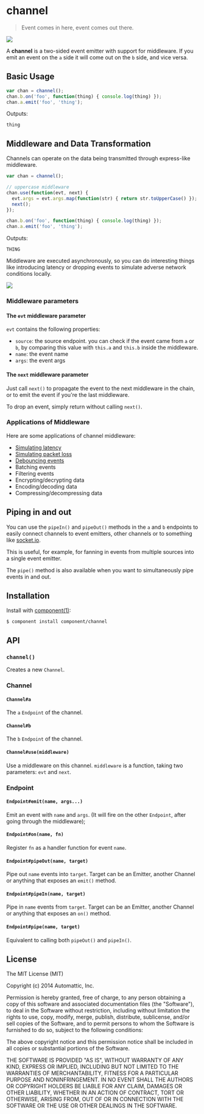 # channel

> Event comes in here, event comes out there.

![](https://i.cloudup.com/fXcoOto61r.png)

A **channel** is a two-sided event emitter with support for middleware. If you emit an event on the `a` side it will come out on the `b` side, and vice versa.

## Basic Usage

```javascript
var chan = channel();
chan.b.on('foo', function(thing) { console.log(thing) });
chan.a.emit('foo', 'thing');
```

Outputs:

```
thing
```

## Middleware and Data Transformation

Channels can operate on the data being transmitted through express-like middleware. 

```javascript
var chan = channel();

// uppercase middleware
chan.use(function(evt, next) {
  evt.args = evt.args.map(function(str) { return str.toUpperCase() });
  next();
});

chan.b.on('foo', function(thing) { console.log(thing) });
chan.a.emit('foo', 'thing');
```

Outputs:

```
THING
```

Middleware are executed asynchronously, so you can do interesting things like introducing latency or dropping events to simulate
adverse network conditions locally.

![](https://i.cloudup.com/RT8a5tfItX.png)

### Middleware parameters

#### The `evt` middleware parameter

`evt` contains the following properties:

* `source`: the source endpoint. you can check if the event came from `a` or `b`, by comparing this value with `this.a` and `this.b` inside the middleware.
* `name`: the event name
* `args`: the event args

#### The `next` middleware parameter

Just call `next()` to propagate the event to the next middleware in the chain, or to emit the event if you're the last middleware.

To drop an event, simply return without calling `next()`.

### Applications of Middleware

Here are some applications of channel middleware:

* [Simulating latency](https://github.com/component/channel-latency)
* [Simulating packet loss](https://github.com/component/channel-drop)
* [Debouncing events](https://github.com/component/channel-debounce)
* Batching events
* Filtering events
* Encrypting/decrypting data
* Encoding/decoding data
* Compressing/decompressing data

## Piping in and out

You can use the `pipeIn()` and `pipeOut()` methods in the `a` and `b` endpoints to easily connect channels to event emitters, other channels or to something like [socket.io](https://socket.io).

This is useful, for example, for fanning in events from multiple sources into a single event emitter.

The `pipe()` method is also available when you want to simultaneously pipe events in and out.

## Installation

  Install with [component(1)](http://component.io):

    $ component install component/channel

## API

### `channel()`

Creates a new `Channel`.

### Channel

#### `Channel#a`

The `a` `Endpoint` of the channel.

#### `Channel#b`

The `b` `Endpoint` of the channel.

#### `Channel#use(middleware)`

Use a middleware on this channel. `middleware` is a function, taking two parameters: `evt` and `next`.

### Endpoint

#### `Endpoint#emit(name, args...)`

Emit an event with `name` and `args`. (It will fire on the other `Endpoint`, after going through the middleware);

#### `Endpoint#on(name, fn)`

Register `fn` as a handler function for event `name`.

#### `Endpoint#pipeOut(name, target)`

Pipe out `name` events into `target`. Target can be an Emitter, another Channel or anything that exposes an `emit()` method.

#### `Endpoint#pipeIn(name, target)`

Pipe in `name` events from `target`. Target can be an Emitter, another Channel or anything that exposes an `on()` method.

#### `Endpoint#pipe(name, target)`

Equivalent to calling both `pipeOut()` and `pipeIn()`.

## License

  The MIT License (MIT)

  Copyright (c) 2014 Automattic, Inc.

  Permission is hereby granted, free of charge, to any person obtaining a copy
  of this software and associated documentation files (the "Software"), to deal
  in the Software without restriction, including without limitation the rights
  to use, copy, modify, merge, publish, distribute, sublicense, and/or sell
  copies of the Software, and to permit persons to whom the Software is
  furnished to do so, subject to the following conditions:

  The above copyright notice and this permission notice shall be included in
  all copies or substantial portions of the Software.

  THE SOFTWARE IS PROVIDED "AS IS", WITHOUT WARRANTY OF ANY KIND, EXPRESS OR
  IMPLIED, INCLUDING BUT NOT LIMITED TO THE WARRANTIES OF MERCHANTABILITY,
  FITNESS FOR A PARTICULAR PURPOSE AND NONINFRINGEMENT. IN NO EVENT SHALL THE
  AUTHORS OR COPYRIGHT HOLDERS BE LIABLE FOR ANY CLAIM, DAMAGES OR OTHER
  LIABILITY, WHETHER IN AN ACTION OF CONTRACT, TORT OR OTHERWISE, ARISING FROM,
  OUT OF OR IN CONNECTION WITH THE SOFTWARE OR THE USE OR OTHER DEALINGS IN
  THE SOFTWARE.
